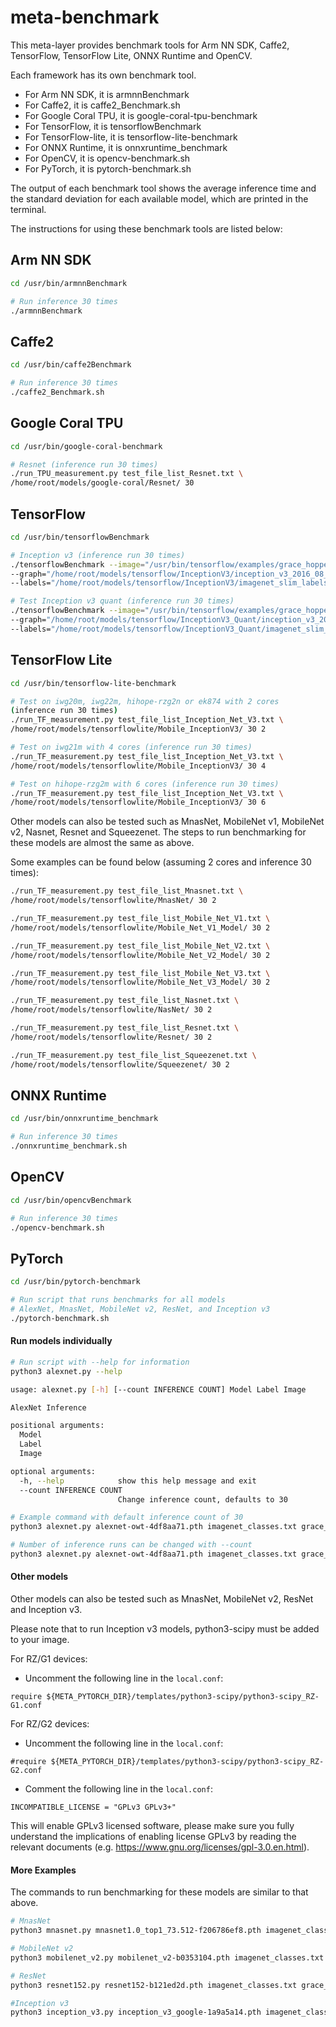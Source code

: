 # meta-benchmark

This meta-layer provides benchmark tools for Arm NN SDK, Caffe2, TensorFlow,
TensorFlow Lite, ONNX Runtime and OpenCV.

Each framework has its own benchmark tool.

* For Arm NN SDK, it is armnnBenchmark
* For Caffe2, it is caffe2_Benchmark.sh
* For Google Coral TPU, it is google-coral-tpu-benchmark
* For TensorFlow, it is tensorflowBenchmark
* For TensorFlow-lite, it is tensorflow-lite-benchmark
* For ONNX Runtime, it is onnxruntime_benchmark
* For OpenCV, it is opencv-benchmark.sh
* For PyTorch, it is pytorch-benchmark.sh

The output of each benchmark tool shows the average inference time and the
standard deviation for each available model, which are printed in the terminal.

The instructions for using these benchmark tools are listed below:

## Arm NN SDK
```bash
cd /usr/bin/armnnBenchmark

# Run inference 30 times
./armnnBenchmark
```

## Caffe2
```bash
cd /usr/bin/caffe2Benchmark

# Run inference 30 times
./caffe2_Benchmark.sh
```

## Google Coral TPU
```bash
cd /usr/bin/google-coral-benchmark

# Resnet (inference run 30 times)
./run_TPU_measurement.py test_file_list_Resnet.txt \
/home/root/models/google-coral/Resnet/ 30
```

## TensorFlow
```bash
cd /usr/bin/tensorflowBenchmark

# Inception v3 (inference run 30 times)
./tensorflowBenchmark --image="/usr/bin/tensorflow/examples/grace_hopper.jpg" \
--graph="/home/root/models/tensorflow/InceptionV3/inception_v3_2016_08_28_frozen.pb" \
--labels="/home/root/models/tensorflow/InceptionV3/imagenet_slim_labels.txt"

# Test Inception v3 quant (inference run 30 times)
./tensorflowBenchmark --image="/usr/bin/tensorflow/examples/grace_hopper.jpg" \
--graph="/home/root/models/tensorflow/InceptionV3_Quant/inception_v3_2016_08_28_frozen_Quant.pb" \
--labels="/home/root/models/tensorflow/InceptionV3_Quant/imagenet_slim_labels.txt"
```

## TensorFlow Lite
```bash
cd /usr/bin/tensorflow-lite-benchmark

# Test on iwg20m, iwg22m, hihope-rzg2n or ek874 with 2 cores
(inference run 30 times)
./run_TF_measurement.py test_file_list_Inception_Net_V3.txt \
/home/root/models/tensorflowlite/Mobile_InceptionV3/ 30 2

# Test on iwg21m with 4 cores (inference run 30 times)
./run_TF_measurement.py test_file_list_Inception_Net_V3.txt \
/home/root/models/tensorflowlite/Mobile_InceptionV3/ 30 4

# Test on hihope-rzg2m with 6 cores (inference run 30 times)
./run_TF_measurement.py test_file_list_Inception_Net_V3.txt \
/home/root/models/tensorflowlite/Mobile_InceptionV3/ 30 6
```

Other models can also be tested such as MnasNet, MobileNet v1, MobileNet v2,
Nasnet, Resnet and Squeezenet. The steps to run benchmarking for these models
are almost the same as above.

Some examples can be found below (assuming 2 cores and inference 30 times):

```bash
./run_TF_measurement.py test_file_list_Mnasnet.txt \
/home/root/models/tensorflowlite/MnasNet/ 30 2

./run_TF_measurement.py test_file_list_Mobile_Net_V1.txt \
/home/root/models/tensorflowlite/Mobile_Net_V1_Model/ 30 2

./run_TF_measurement.py test_file_list_Mobile_Net_V2.txt \
/home/root/models/tensorflowlite/Mobile_Net_V2_Model/ 30 2

./run_TF_measurement.py test_file_list_Mobile_Net_V3.txt \
/home/root/models/tensorflowlite/Mobile_Net_V3_Model/ 30 2

./run_TF_measurement.py test_file_list_Nasnet.txt \
/home/root/models/tensorflowlite/NasNet/ 30 2

./run_TF_measurement.py test_file_list_Resnet.txt \
/home/root/models/tensorflowlite/Resnet/ 30 2

./run_TF_measurement.py test_file_list_Squeezenet.txt \
/home/root/models/tensorflowlite/Squeezenet/ 30 2
```

## ONNX Runtime
```bash
cd /usr/bin/onnxruntime_benchmark

# Run inference 30 times
./onnxruntime_benchmark.sh
```

## OpenCV
```bash
cd /usr/bin/opencvBenchmark

# Run inference 30 times
./opencv-benchmark.sh
```

## PyTorch
```bash
cd /usr/bin/pytorch-benchmark

# Run script that runs benchmarks for all models
# AlexNet, MnasNet, MobileNet v2, ResNet, and Inception v3
./pytorch-benchmark.sh
```

#### Run models individually
```bash
# Run script with --help for information
python3 alexnet.py --help

usage: alexnet.py [-h] [--count INFERENCE COUNT] Model Label Image

AlexNet Inference

positional arguments:
  Model
  Label
  Image

optional arguments:
  -h, --help            show this help message and exit
  --count INFERENCE COUNT
                        Change inference count, defaults to 30

# Example command with default inference count of 30
python3 alexnet.py alexnet-owt-4df8aa71.pth imagenet_classes.txt grace_hopper.jpg

# Number of inference runs can be changed with --count
python3 alexnet.py alexnet-owt-4df8aa71.pth imagenet_classes.txt grace_hopper.jpg --count 50
```
#### Other models
Other models can also be tested such as MnasNet, MobileNet v2,
ResNet and Inception v3.

Please note that to run Inception v3 models, python3-scipy must be added to your image.

For RZ/G1 devices:

 - Uncomment the following line in the `local.conf`:
```
require ${META_PYTORCH_DIR}/templates/python3-scipy/python3-scipy_RZ-G1.conf
```

For RZ/G2 devices:

 - Uncomment the following line in the `local.conf`:
```
#require ${META_PYTORCH_DIR}/templates/python3-scipy/python3-scipy_RZ-G2.conf
```
 - Comment the following line in the `local.conf`:
```
INCOMPATIBLE_LICENSE = "GPLv3 GPLv3+"
```
This will enable GPLv3 licensed software, please make sure you fully understand the
implications of enabling license GPLv3 by reading the relevant documents
(e.g. https://www.gnu.org/licenses/gpl-3.0.en.html).

#### More Examples
The commands to run benchmarking for these models are similar to
that above.

```bash
# MnasNet
python3 mnasnet.py mnasnet1.0_top1_73.512-f206786ef8.pth imagenet_classes.txt grace_hopper.jpg

# MobileNet v2
python3 mobilenet_v2.py mobilenet_v2-b0353104.pth imagenet_classes.txt grace_hopper.jpg

# ResNet
python3 resnet152.py resnet152-b121ed2d.pth imagenet_classes.txt grace_hopper.jpg

#Inception v3
python3 inception_v3.py inception_v3_google-1a9a5a14.pth imagenet_classes.txt grace_hopper.jpg
```
